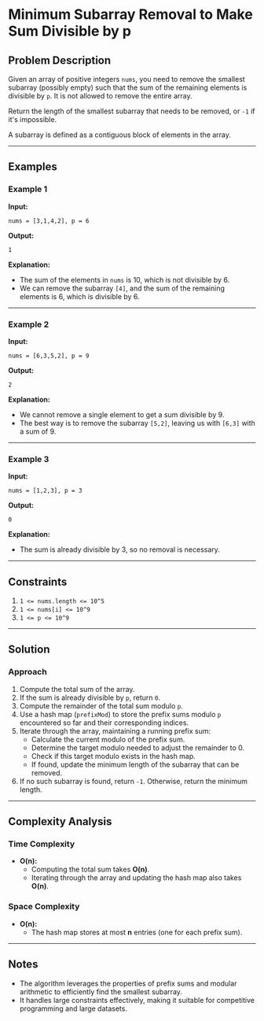 # Minimum Subarray Removal to Make Sum Divisible by p

## Problem Description

Given an array of positive integers `nums`, you need to remove the smallest subarray (possibly empty) such that the sum of the remaining elements is divisible by `p`. It is not allowed to remove the entire array.

Return the length of the smallest subarray that needs to be removed, or `-1` if it's impossible.

A subarray is defined as a contiguous block of elements in the array.

---

## Examples

### Example 1
**Input:**
```plaintext
nums = [3,1,4,2], p = 6
```
**Output:**
```plaintext
1
```
**Explanation:**
- The sum of the elements in `nums` is 10, which is not divisible by 6.
- We can remove the subarray `[4]`, and the sum of the remaining elements is 6, which is divisible by 6.

---

### Example 2
**Input:**
```plaintext
nums = [6,3,5,2], p = 9
```
**Output:**
```plaintext
2
```
**Explanation:**
- We cannot remove a single element to get a sum divisible by 9.
- The best way is to remove the subarray `[5,2]`, leaving us with `[6,3]` with a sum of 9.

---

### Example 3
**Input:**
```plaintext
nums = [1,2,3], p = 3
```
**Output:**
```plaintext
0
```
**Explanation:**
- The sum is already divisible by 3, so no removal is necessary.

---
## Constraints

1. ```1 <= nums.length <= 10^5```
2. ```1 <= nums[i] <= 10^9```
3. ```1 <= p <= 10^9```

---

## Solution

### Approach
1. Compute the total sum of the array.
2. If the sum is already divisible by `p`, return `0`.
3. Compute the remainder of the total sum modulo `p`.
4. Use a hash map (`prefixMod`) to store the prefix sums modulo `p` encountered so far and their corresponding indices.
5. Iterate through the array, maintaining a running prefix sum:
   - Calculate the current modulo of the prefix sum.
   - Determine the target modulo needed to adjust the remainder to 0.
   - Check if this target modulo exists in the hash map.
   - If found, update the minimum length of the subarray that can be removed.
6. If no such subarray is found, return `-1`. Otherwise, return the minimum length.

---

## Complexity Analysis

### Time Complexity
- **O(n):**
  - Computing the total sum takes **O(n)**.
  - Iterating through the array and updating the hash map also takes **O(n)**.

### Space Complexity
- **O(n):**
  - The hash map stores at most **n** entries (one for each prefix sum).

---


## Notes
- The algorithm leverages the properties of prefix sums and modular arithmetic to efficiently find the smallest subarray.
- It handles large constraints effectively, making it suitable for competitive programming and large datasets.

